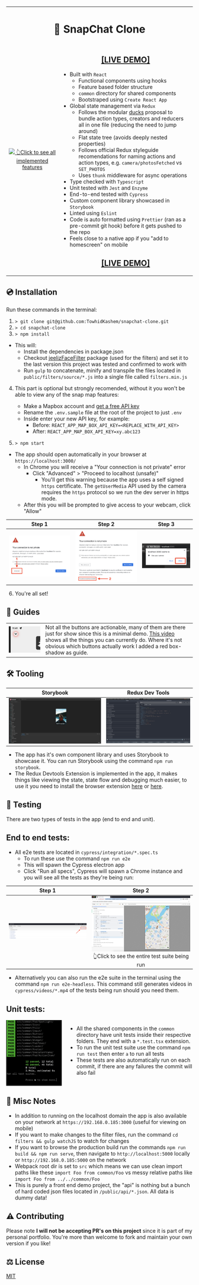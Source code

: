 <table>
    <tbody>
        <tr>
            <th colspan="2"><h1>👻 SnapChat Clone</h1></th>
        </tr>
        <tr>
            <td align="center">
                <a href="public/github/snapchat.mp4">
                    <img src="public/github/snapchat.gif" />
                    👆Click to see all implemented features
                </a>
            </td>
            <td>
                <h2 align="center">
                    <a href="https://google.com">[LIVE DEMO]</a>
                </h2>
                <ul class="unchanged rich-diff-level-one">
                    <li class="unchanged">Built with <code>React</code>
                        <ul class="unchanged">
                            <li class="unchanged">Functional components using hooks</li>
                            <li class="unchanged">Feature based folder structure</li>
                            <li class="unchanged">
                                <code>common</code> directory for shared components</li>
                            <li class="unchanged">Bootstraped using <code>Create React App</code>
                            </li>
                        </ul>
                    </li>
                    <li class="unchanged">Global state management via <code>Redux</code>
                        <ul class="unchanged">
                            <li class="unchanged">Follows the modular <a
                                    href="https://github.com/erikras/ducks-modular-redux">ducks</a> proposal to bundle
                                action types, creators and reducers all in one file (reducing the need to jump around)
                            </li>
                            <li class="unchanged">Flat state tree (avoids deeply nested properties)</li>
                            <li class="unchanged">Follows official Redux styleguide recomendations for naming actions
                                and action types, e.g. <code>camera/photosFetched</code> vs <code>SET_PHOTOS</code>
                            </li>
                            <li class="unchanged">Uses <code>thunk</code> middleware for async operations</li>
                        </ul>
                    </li>
                    <li class="unchanged">Type checked with <code>Typescript</code>
                    </li>
                    <li class="unchanged">Unit tested with <code>Jest</code> and <code>Enzyme</code>
                    </li>
                    <li class="unchanged">End-to-end tested with <code>Cypress</code>
                    </li>
                    <li class="unchanged">Custom component library showcased in <code>Storybook</code>
                    </li>
                    <li class="unchanged">Linted using <code>Eslint</code>
                    </li>
                    <li class="unchanged">Code is auto formatted using <code>Prettier</code> (ran as a pre-commit git
                        hook) before it gets pushed to the repo</li>
                    <li class="unchanged">Feels close to a native app if you "add to homescreen" on mobile</li>
                </ul>
                <h2 align="center">
                    <a href="https://google.com">[LIVE DEMO]</a>
                </h2>
            </td>
        </tr>
    </tbody>
</table>

## 💿 Installation

Run these commands in the terminal:

1. `> git clone git@github.com:TowhidKashem/snapchat-clone.git`
2. `> cd snapchat-clone`
3. `> npm install`

- This will:
  - Install the dependencies in package.json
  - Checkout [jeelizFaceFilter](https://github.com/jeeliz/jeelizFaceFilter_) package (used for the filters) and set it to the last version this project was tested and confirmed to work with
  - Run `gulp` to concatenate, minify and transpile the files located in `public/filters/source/*.js` into a single file called `filters.min.js`

4. This part is optional but strongly recomended, without it you won't be able to view any of the snap map features:

   - Make a Mapbox account and [get a free API key](https://docs.mapbox.com/help/glossary/access-token/)
   - Rename the `.env.sample` file at the root of the project to just `.env`
   - Inside enter your new API key, for example:
     - Before: `REACT_APP_MAP_BOX_API_KEY=<REPLACE_WITH_API_KEY>`
     - After: `REACT_APP_MAP_BOX_API_KEY=xy.abc123`

5. `> npm start`

- The app should open automatically in your browser at `https://localhost:3000/`
  - In Chrome you will receive a "Your connection is not private" error
    - Click "Advanced" > "Proceed to localhost (unsafe)"
      - You'll get this warning because the app uses a self signed `https` certificate. The `getUserMedia` API used by the camera requires the `https` protocol so we run the dev server in https mode.
  - After this you will be prompted to give access to your webcam, click "Allow"

|               Step 1                |               Step 2                |                Step 3                |
| :---------------------------------: | :---------------------------------: | :----------------------------------: |
| ![](public/github/https-step-1.png) | ![](public/github/https-step-2.png) | ![](public/github/camera-access.png) |

6. You're all set!

## 🦮 Guides

|                              |                                                                                                                                                                                                                                                        |
| :--------------------------- | :----------------------------------------------------------------------------------------------------------------------------------------------------------------------------------------------------------------------------------------------------- |
| ![](public/github/guide.png) | Not all the buttons are actionable, many of them are there just for show since this is a minimal demo. [This video]() shows all the things you can currently do. Where it's not obvious which buttons actually work I added a red box-shadow as guide. |

## 🛠 Tooling

|            Storybook             |            Redux Dev Tools             |
| :------------------------------: | :------------------------------------: |
| ![](public/github/storybook.png) | ![](public/github/redux-extension.png) |

- The app has it's own component library and uses Storybook to showcase it. You can run Storybook using the command `npm run storybook`.
- The Redux Devtools Extension is implemented in the app, it makes things like viewing the state, state flow and debugging much easier, to use it you need to install the browser extension [here](https://chrome.google.com/webstore/detail/redux-devtools/lmhkpmbekcpmknklioeibfkpmmfibljd?hl=en) or [here](https://addons.mozilla.org/en-US/firefox/addon/reduxdevtools/).

## 🧪 Testing

There are two types of tests in the app (end to end and unit).

## End to end tests:

- All e2e tests are located in `cypress/integration/*.spec.ts`
  - To run these use the command `npm run e2e`
  - This will spawn the Cypress electron app
  - Click "Run all specs", Cypress will spawn a Chrome instance and you will see all the tests as they're being run:

|                Step 1                |                                            Step 2                                            |
| :----------------------------------: | :------------------------------------------------------------------------------------------: |
| ![](public/github/cypress-tests.png) | ![](public/github/cypress-run-screenshot.png) 👆Click to see the entire test suite being run |

- Alternatively you can also run the e2e suite in the terminal using the command `npm run e2e-headless`. This command still generates videos in `cypress/videos/*.mp4` of the tests being run should you need them.

## Unit tests:

<div style="overflow:hidden">
    <img src="public/github/unit-tests.png" width="150" style="float:left;margin-right:40px" />

- All the shared components in the `common` directory have unit tests inside their respective folders. They end with a `*.test.tsx` extension.
- To run the unit test suite use the command `npm run test` then enter `a` to run all tests
- These tests are also automatically run on each commit, if there are any failures the commit will also fail
</div>

## 📝 Misc Notes

- In addition to running on the localhost domain the app is also available on your network at `https://192.168.0.185:3000` (useful for viewing on mobile)
- If you want to make changes to the filter files, run the command `cd filters && gulp watchJS` to watch for changes
- If you want to browse the production build run the commands `npm run build && npm run serve`, then navigate to `http://localhost:5000` locally or `http://192.168.0.185:5000` on the network
- Webpack root dir is set to `src` which means we can use clean import paths like these `import Foo from common/Foo` vs messy relative paths like `import Foo from ../../common/Foo`
- This is purely a front end demo project, the "api" is nothing but a bunch of hard coded json files located in `/public/api/*.json`. All data is dummy data!

## ⚠️ Contributing

Please note **I will not be accepting PR's on this project** since it is part of my personal portfolio. You're more than welcome to fork and maintain your own version if you like!

## ⚖️ License

[MIT](https://opensource.org/licenses/MIT)
